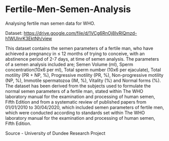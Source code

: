 # Fertile-Men-Semen-Analysis
Analysing fertile man semen data for WHO.

Dataset: https://drive.google.com/file/d/1VCg6RnOj8IvRlQmzd-h1WUlnrK3EktNh/view

This dataset contains the semen parameters of a fertile man, who have achieved a pregnancy in ≤ 12 months of trying to conceive, with an abstinence period of 2-7 days, at time of semen analysis. The parameters of a semen analysis included are; Semen Volume (ml), Sperm concentration(10x6 per ml), Total sperm number (10x6 per ejaculate), Total motility (PR + NP, %), Progressive motility (PR, %), Non-progressive motility (NP, %), Immotile spermatozoa (IM, %), Vitality (%) and Normal forms (%). The dataset has been derived from the subjects used to formulate the normal semen parameters of a fertile man, stated within The WHO laboratory manual for the examination and processing of human semen, Fifth Edition and from a systematic review of published papers from 01/01/2010 to 30/04/2020, which included semen parameters of fertile men, which were conducted according to standards set within The WHO laboratory manual for the examination and processing of human semen, Fifth Edition.

Source - University of Dundee Research Project
